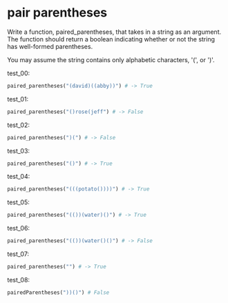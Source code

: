 # pair parentheses

Write a function, paired_parentheses, that takes in a string as an argument. The function should return a boolean indicating whether or not the string has well-formed parentheses.

You may assume the string contains only alphabetic characters, '(', or ')'.

test_00:
```py
paired_parentheses("(david)((abby))") # -> True
```

test_01:
```py
paired_parentheses("()rose(jeff") # -> False
```

test_02:
```py
paired_parentheses(")(") # -> False
```

test_03:
```py
paired_parentheses("()") # -> True
```

test_04:
```py
paired_parentheses("(((potato())))") # -> True
```

test_05:
```py
paired_parentheses("(())(water)()") # -> True
```

test_06:
```py
paired_parentheses("(())(water()()") # -> False
```

test_07:
```py
paired_parentheses("") # -> True
```

test_08:
```py
pairedParentheses("))()") # False
```
